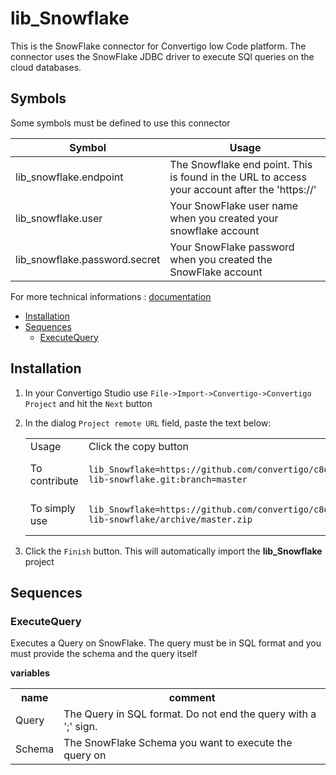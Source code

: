 


# lib_Snowflake

This is the SnowFlake connector for Convertigo low Code platform. The connector uses the SnowFlake JDBC driver to execute SQl queries on the cloud databases.

## Symbols

Some symbols must be defined to use this connector

|Symbol     | Usage                 |
|------------|----------------------|
| lib_snowflake.endpoint | The Snowflake end point. This is found in the URL to access your account after the 'https://' |
| lib_snowflake.user | Your SnowFlake user name when you created your snowflake account |
| lib_snowflake.password.secret | Your SnowFlake password when you created the SnowFlake account |




For more technical informations : [documentation](./project.md)

- [Installation](#installation)
- [Sequences](#sequences)
    - [ExecuteQuery](#executequery)


## Installation

1. In your Convertigo Studio use `File->Import->Convertigo->Convertigo Project` and hit the `Next` button
2. In the dialog `Project remote URL` field, paste the text below:
   <table>
     <tr><td>Usage</td><td>Click the copy button</td></tr>
     <tr><td>To contribute</td><td>

     ```
     lib_Snowflake=https://github.com/convertigo/c8oprj-lib-snowflake.git:branch=master
     ```
     </td></tr>
     <tr><td>To simply use</td><td>

     ```
     lib_Snowflake=https://github.com/convertigo/c8oprj-lib-snowflake/archive/master.zip
     ```
     </td></tr>
    </table>
3. Click the `Finish` button. This will automatically import the __lib_Snowflake__ project


## Sequences

### ExecuteQuery

Executes a Query on SnowFlake. The query must be in SQL format and you must provide the schema and the query itself


**variables**

<table
<tr>
<th>name</th><th>comment</th>
</tr>
<tr>
<td>Query</td><td>The Query in SQL format. Do not end the query with a ';' sign.</td>
</tr>
<tr>
<td>Schema</td><td>The SnowFlake Schema you want to execute the query on</td>
</tr>
</table>


